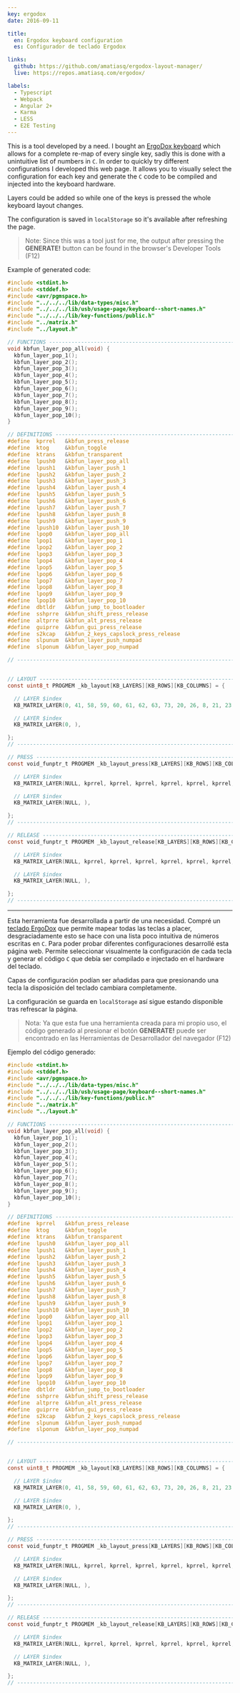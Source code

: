 ```yaml
---
key: ergodox
date: 2016-09-11

title:
  en: Ergodox keyboard configuration
  es: Configurador de teclado Ergodox

links:
  github: https://github.com/amatiasq/ergodox-layout-manager/
  live: https://repos.amatiasq.com/ergodox/

labels:
  - Typescript
  - Webpack
  - Angular 2+
  - Karma
  - LESS
  - E2E Testing
---
```


This is a tool developed by a need. I bought an [ErgoDox keyboard](https://ergodox-ez.com/) which allows for a complete re-map of every single key, sadly this is done with a unintuitive list of numbers in `C`. In order to quickly try different configurations I developed this web page. It allows you to visually select the configuration for each key and generate the `C` code to be compiled and injected into the keyboard hardware.

Layers could be added so while one of the keys is pressed the whole keyboard layout changes.

The configuration is saved in `localStorage` so it's available after refreshing the page.

> Note: Since this was a tool just for me, the output after pressing the **GENERATE!** button can be found in the browser's Developer Tools (F12)

Example of generated code:

```c
#include <stdint.h>
#include <stddef.h>
#include <avr/pgmspace.h>
#include "../../../lib/data-types/misc.h"
#include "../../../lib/usb/usage-page/keyboard--short-names.h"
#include "../../../lib/key-functions/public.h"
#include "../matrix.h"
#include "../layout.h"

// FUNCTIONS ------------------------------------------------------------------
void kbfun_layer_pop_all(void) {
  kbfun_layer_pop_1();
  kbfun_layer_pop_2();
  kbfun_layer_pop_3();
  kbfun_layer_pop_4();
  kbfun_layer_pop_5();
  kbfun_layer_pop_6();
  kbfun_layer_pop_7();
  kbfun_layer_pop_8();
  kbfun_layer_pop_9();
  kbfun_layer_pop_10();
}

// DEFINITIONS ----------------------------------------------------------------
#define  kprrel   &kbfun_press_release
#define  ktog     &kbfun_toggle
#define  ktrans   &kbfun_transparent
#define  lpush0   &kbfun_layer_pop_all
#define  lpush1   &kbfun_layer_push_1
#define  lpush2   &kbfun_layer_push_2
#define  lpush3   &kbfun_layer_push_3
#define  lpush4   &kbfun_layer_push_4
#define  lpush5   &kbfun_layer_push_5
#define  lpush6   &kbfun_layer_push_6
#define  lpush7   &kbfun_layer_push_7
#define  lpush8   &kbfun_layer_push_8
#define  lpush9   &kbfun_layer_push_9
#define  lpush10  &kbfun_layer_push_10
#define  lpop0    &kbfun_layer_pop_all
#define  lpop1    &kbfun_layer_pop_1
#define  lpop2    &kbfun_layer_pop_2
#define  lpop3    &kbfun_layer_pop_3
#define  lpop4    &kbfun_layer_pop_4
#define  lpop5    &kbfun_layer_pop_5
#define  lpop6    &kbfun_layer_pop_6
#define  lpop7    &kbfun_layer_pop_7
#define  lpop8    &kbfun_layer_pop_8
#define  lpop9    &kbfun_layer_pop_9
#define  lpop10   &kbfun_layer_pop_10
#define  dbtldr   &kbfun_jump_to_bootloader
#define  sshprre  &kbfun_shift_press_release
#define  altprre  &kbfun_alt_press_release
#define  guiprre  &kbfun_gui_press_release
#define  s2kcap   &kbfun_2_keys_capslock_press_release
#define  slpunum  &kbfun_layer_push_numpad
#define  slponum  &kbfun_layer_pop_numpad

// ----------------------------------------------------------------------------


// LAYOUT ---------------------------------------------------------------------
const uint8_t PROGMEM _kb_layout[KB_LAYERS][KB_ROWS][KB_COLUMNS] = {

  // LAYER $index
  KB_MATRIX_LAYER(0, 41, 58, 59, 60, 61, 62, 63, 73, 20, 26, 8, 21, 23, 0, 1, 4, 22, 7, 9, 10, 225, 100, 29, 27, 6, 25, 1, 102, , , , 224, 0, 1, , , 2, 43, 41, 76, 64, 65, 66, 67, 68, 69, 0, 226, 28, 24, 12, 18, 19, , 11, 13, 14, 15, 53, , 227, 5, 17, 16, 54, 55, 225, 72, 128, 129, 127, 0, 4, 5, 3, , , 42, 44, 40),

  // LAYER $index
  KB_MATRIX_LAYER(0, ),

};
// ----------------------------------------------------------------------------

// PRESS ----------------------------------------------------------------------
const void_funptr_t PROGMEM _kb_layout_press[KB_LAYERS][KB_ROWS][KB_COLUMNS] = {

  // LAYER $index
  KB_MATRIX_LAYER(NULL, kprrel, kprrel, kprrel, kprrel, kprrel, kprrel, kprrel, kprrel, kprrel, kprrel, kprrel, kprrel, kprrel, lpush0, lpush1, sshprre, kprrel, kprrel, kprrel, kprrel, kprrel, kprrel, kprrel, kprrel, kprrel, kprrel, lpush1, kprrel, , , , kprrel, lpush0, lpush1, , , lpush2, kprrel, kprrel, kprrel, kprrel, kprrel, kprrel, kprrel, kprrel, kprrel, lpush0, kprrel, kprrel, kprrel, kprrel, kprrel, kprrel, , kprrel, kprrel, kprrel, kprrel, kprrel, , kprrel, kprrel, kprrel, kprrel, kprrel, kprrel, kprrel, kprrel, kprrel, kprrel, kprrel, NULL, lpush4, lpush5, lpush3, , , kprrel, kprrel, kprrel),

  // LAYER $index
  KB_MATRIX_LAYER(NULL, ),

};
// ----------------------------------------------------------------------------

// RELEASE --------------------------------------------------------------------
const void_funptr_t PROGMEM _kb_layout_release[KB_LAYERS][KB_ROWS][KB_COLUMNS] = {

  // LAYER $index
  KB_MATRIX_LAYER(NULL, kprrel, kprrel, kprrel, kprrel, kprrel, kprrel, kprrel, kprrel, kprrel, kprrel, kprrel, kprrel, kprrel, NULL, lpop1, sshprre, kprrel, kprrel, kprrel, kprrel, kprrel, kprrel, kprrel, kprrel, kprrel, kprrel, NULL, kprrel, , , , kprrel, lpop0, lpop1, , , lpop2, kprrel, kprrel, kprrel, kprrel, kprrel, kprrel, kprrel, kprrel, kprrel, lpop0, kprrel, kprrel, kprrel, kprrel, kprrel, kprrel, , kprrel, kprrel, kprrel, kprrel, kprrel, , kprrel, kprrel, kprrel, kprrel, kprrel, kprrel, kprrel, kprrel, kprrel, kprrel, kprrel, NULL, lpop4, lpop5, lpop3, , , kprrel, kprrel, kprrel),

  // LAYER $index
  KB_MATRIX_LAYER(NULL, ),

};
// ----------------------------------------------------------------------------
```

---

Esta herramienta fue desarrollada a partir de una necesidad. Compré un [teclado ErgoDox](https://ergodox-ez.com/) que permite mapear todas las teclas a placer, desgraciadamente esto se hace con una lista poco intuitiva de números escritas en `C`. Para poder probar diferentes configuraciones desarrollé esta página web. Permite seleccionar visualmente la configuración de cada tecla y generar el código `C` que debía ser compilado e injectado en el hardware del teclado.

Capas de configuración podían ser añadidas para que presionando una tecla la disposición del teclado cambiara completamente.

La configuración se guarda en `localStorage` así sigue estando disponible tras refrescar la página.

> Nota: Ya que esta fue una herramienta creada para mi propio uso, el código generado al presionar el botón **GENERATE!** puede ser encontrado en las Herramientas de Desarrollador del navegador (F12)

Ejemplo del código generado:

```c
#include <stdint.h>
#include <stddef.h>
#include <avr/pgmspace.h>
#include "../../../lib/data-types/misc.h"
#include "../../../lib/usb/usage-page/keyboard--short-names.h"
#include "../../../lib/key-functions/public.h"
#include "../matrix.h"
#include "../layout.h"

// FUNCTIONS ------------------------------------------------------------------
void kbfun_layer_pop_all(void) {
  kbfun_layer_pop_1();
  kbfun_layer_pop_2();
  kbfun_layer_pop_3();
  kbfun_layer_pop_4();
  kbfun_layer_pop_5();
  kbfun_layer_pop_6();
  kbfun_layer_pop_7();
  kbfun_layer_pop_8();
  kbfun_layer_pop_9();
  kbfun_layer_pop_10();
}

// DEFINITIONS ----------------------------------------------------------------
#define  kprrel   &kbfun_press_release
#define  ktog     &kbfun_toggle
#define  ktrans   &kbfun_transparent
#define  lpush0   &kbfun_layer_pop_all
#define  lpush1   &kbfun_layer_push_1
#define  lpush2   &kbfun_layer_push_2
#define  lpush3   &kbfun_layer_push_3
#define  lpush4   &kbfun_layer_push_4
#define  lpush5   &kbfun_layer_push_5
#define  lpush6   &kbfun_layer_push_6
#define  lpush7   &kbfun_layer_push_7
#define  lpush8   &kbfun_layer_push_8
#define  lpush9   &kbfun_layer_push_9
#define  lpush10  &kbfun_layer_push_10
#define  lpop0    &kbfun_layer_pop_all
#define  lpop1    &kbfun_layer_pop_1
#define  lpop2    &kbfun_layer_pop_2
#define  lpop3    &kbfun_layer_pop_3
#define  lpop4    &kbfun_layer_pop_4
#define  lpop5    &kbfun_layer_pop_5
#define  lpop6    &kbfun_layer_pop_6
#define  lpop7    &kbfun_layer_pop_7
#define  lpop8    &kbfun_layer_pop_8
#define  lpop9    &kbfun_layer_pop_9
#define  lpop10   &kbfun_layer_pop_10
#define  dbtldr   &kbfun_jump_to_bootloader
#define  sshprre  &kbfun_shift_press_release
#define  altprre  &kbfun_alt_press_release
#define  guiprre  &kbfun_gui_press_release
#define  s2kcap   &kbfun_2_keys_capslock_press_release
#define  slpunum  &kbfun_layer_push_numpad
#define  slponum  &kbfun_layer_pop_numpad

// ----------------------------------------------------------------------------


// LAYOUT ---------------------------------------------------------------------
const uint8_t PROGMEM _kb_layout[KB_LAYERS][KB_ROWS][KB_COLUMNS] = {

  // LAYER $index
  KB_MATRIX_LAYER(0, 41, 58, 59, 60, 61, 62, 63, 73, 20, 26, 8, 21, 23, 0, 1, 4, 22, 7, 9, 10, 225, 100, 29, 27, 6, 25, 1, 102, , , , 224, 0, 1, , , 2, 43, 41, 76, 64, 65, 66, 67, 68, 69, 0, 226, 28, 24, 12, 18, 19, , 11, 13, 14, 15, 53, , 227, 5, 17, 16, 54, 55, 225, 72, 128, 129, 127, 0, 4, 5, 3, , , 42, 44, 40),

  // LAYER $index
  KB_MATRIX_LAYER(0, ),

};
// ----------------------------------------------------------------------------

// PRESS ----------------------------------------------------------------------
const void_funptr_t PROGMEM _kb_layout_press[KB_LAYERS][KB_ROWS][KB_COLUMNS] = {

  // LAYER $index
  KB_MATRIX_LAYER(NULL, kprrel, kprrel, kprrel, kprrel, kprrel, kprrel, kprrel, kprrel, kprrel, kprrel, kprrel, kprrel, kprrel, lpush0, lpush1, sshprre, kprrel, kprrel, kprrel, kprrel, kprrel, kprrel, kprrel, kprrel, kprrel, kprrel, lpush1, kprrel, , , , kprrel, lpush0, lpush1, , , lpush2, kprrel, kprrel, kprrel, kprrel, kprrel, kprrel, kprrel, kprrel, kprrel, lpush0, kprrel, kprrel, kprrel, kprrel, kprrel, kprrel, , kprrel, kprrel, kprrel, kprrel, kprrel, , kprrel, kprrel, kprrel, kprrel, kprrel, kprrel, kprrel, kprrel, kprrel, kprrel, kprrel, NULL, lpush4, lpush5, lpush3, , , kprrel, kprrel, kprrel),

  // LAYER $index
  KB_MATRIX_LAYER(NULL, ),

};
// ----------------------------------------------------------------------------

// RELEASE --------------------------------------------------------------------
const void_funptr_t PROGMEM _kb_layout_release[KB_LAYERS][KB_ROWS][KB_COLUMNS] = {

  // LAYER $index
  KB_MATRIX_LAYER(NULL, kprrel, kprrel, kprrel, kprrel, kprrel, kprrel, kprrel, kprrel, kprrel, kprrel, kprrel, kprrel, kprrel, NULL, lpop1, sshprre, kprrel, kprrel, kprrel, kprrel, kprrel, kprrel, kprrel, kprrel, kprrel, kprrel, NULL, kprrel, , , , kprrel, lpop0, lpop1, , , lpop2, kprrel, kprrel, kprrel, kprrel, kprrel, kprrel, kprrel, kprrel, kprrel, lpop0, kprrel, kprrel, kprrel, kprrel, kprrel, kprrel, , kprrel, kprrel, kprrel, kprrel, kprrel, , kprrel, kprrel, kprrel, kprrel, kprrel, kprrel, kprrel, kprrel, kprrel, kprrel, kprrel, NULL, lpop4, lpop5, lpop3, , , kprrel, kprrel, kprrel),

  // LAYER $index
  KB_MATRIX_LAYER(NULL, ),

};
// ----------------------------------------------------------------------------
```
